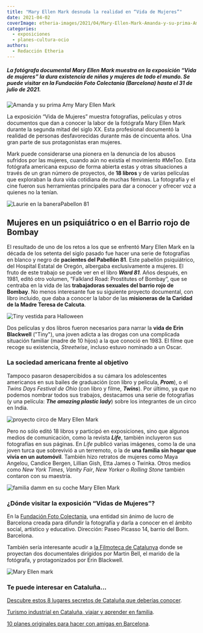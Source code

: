 ```yaml
---
title: "Mary Ellen Mark desnuda la realidad en “Vida de Mujeres”"
date: 2021-04-02
coverImage: etheria-images/2021/04/Mary-Ellen-Mark-Amanda-y-su-prima-Amy-1990.jpg
categories: 
  - exposiciones
  - planes-cultura-ocio
authors: 
  - Redacción Etheria
---
```


##### La fotógrafa documental Mary Ellen Mark muestra en la exposición “Vida de mujeres” la dura existencia de niñas y mujeres de todo el mundo. Se puede visitar en la Fundación Foto Colectania (Barcelona) hasta el 31 de julio de 2021.

![Amanda y su prima Amy Mary Ellen Mark](etheria-images/2021/04/Mary-Ellen-Mark-Amanda-y-su-prima-Amy-1990.jpg "Amanda y su prima Amy. Valdese, Carolina del Norte, Estados Unidos, 1990. © Mary Ellen Mark")

La exposición “Vida de Mujeres” muestra fotografías, películas y otros documentos que 
dan a conocer la labor de la fotógrafa Mary Ellen Mark durante la segunda mitad del 
siglo XX. Esta profesional documentó la realidad de personas desfavorecidas durante más 
de cincuenta años. Una gran parte de sus protagonistas eran mujeres. 

Mark puede considerarse una pionera en la denuncia de los abusos sufridos por las 
mujeres, cuando aún no existía el movimiento #MeToo. Esta fotógrafa americana expuso de 
forma abierta estas y otras situaciones a través de un gran número de proyectos, de **18 
libros** y de varias películas que exploraban la dura vida cotidiana de muchas féminas. 
La fotografía y el cine fueron sus herramientas principales para dar a conocer y ofrecer 
voz a quienes no la tenían. 

![Laurie en la baneraPabellon 81](etheria-images/2021/04/Mary-Ellen-Mark-Laurie-Pabellon-81.jpg "Laurie en la bañera, Pabellón 81, Hospital del Estado de Oregón. Salem, Oregón, Estados Unidos, 1976. © Mary Ellen Mark")

## Mujeres en un psiquiátrico o en el Barrio rojo de Bombay 

El resultado de uno de los retos a los que se enfrentó Mary Ellen Mark en la década de 
los setenta del siglo pasado fue hacer una serie de fotografías en blanco y negro de 
**pacientes del Pabellón 81**. Este pabellón psiquiátrico, del Hospital Estatal de 
Oregón, albergaba exclusivamente a mujeres. El fruto de este trabajo se puede ver en el 
libro **_Ward 81_**. Años después, en 1981, editó otro volumen, “Falkland Road: 
Prostitutes of Bombay”, que se centraba en la vida de las **trabajadoras sexuales del 
barrio rojo de Bombay**. No menos interesante fue su siguiente proyecto documental, con 
libro incluido, que daba a conocer la labor de las **misioneras de la Caridad de la 
Madre Teresa de Calcuta**. 

![Tiny vestida para Halloween](etheria-images/2021/04/Mary-Ellen-Mark-tiny-Halloween-1983-692x1024.jpg "Tiny vestida para Halloween. Seattle, Washington, Estados Unidos, 1983. © Mary Ellen Mark")

Dos películas y dos libros fueron necesarios para narrar la **vida de Erin Blackwell** 
("Tiny"), una joven adicta a las drogas con una complicada situación familiar (madre de 
10 hijos) a la que conoció en 1983. El filme que recoge su existencia, _Streetwise_, 
incluso estuvo nominado a un Oscar. 

### La sociedad americana frente al objetivo

Tampoco pasaron desapercibidos a su cámara los adolescentes americanos en sus bailes de 
graduación (con libro y película, _**Prom**_), o el _Twins Days Festival de Ohio_ (con 
libro y filme, **_Twins_**). Por último, ya que no podemos nombrar todos sus trabajos, 
destacamos una serie de fotografías (y una película: _**The amazing plastic lady**_) 
sobre los integrantes de un circo en India. 

![proyecto circo de Mary Ellen Mark](etheria-images/2021/04/Mary-Ellen-Mark-Hipopotamo-e-interprete.jpg "Hipopótamo e intérprete, Great Rayman Circus. Madrás, India, 1989. © Mary Ellen Mark")

Pero no sólo editó 18 libros y participó en exposiciones, sino que algunos medios de 
comunicación, como la revista _**Life**_, también incluyeron sus fotografías en sus 
páginas. En _Life_ publicó varias imágenes, como la de una joven turca que sobrevivió a 
un terremoto, o la de **una familia sin hogar que vivía en un automóvil**. También hizo 
retratos de mujeres como Maya Angelou, Candice Bergen, Lillian Gish, Etta James o 
Twinka. Otros medios como _New York Times_, _Vanity Fair_, _New Yorker_ o _Rolling 
Stone_ también contaron con su maestría. 

![familia damm en su coche Mary Ellen Mark](etheria-images/2021/04/Mary-Ellen-familia-Damm-en-su-coche.jpg "La familia Damm en su coche. Los Ángeles, California, Estados Unidos, 1987. © Mary Ellen Mark")

### ¿Dónde visitar la exposición “Vidas de Mujeres”?

En la [Fundación Foto 
Colectania](http://fotocolectania.org/es/tags/47/mary-ellen-mark-vidas-de-mujeres), una 
entidad sin ánimo de lucro de Barcelona creada para difundir la fotografía y darla a 
conocer en el ámbito social, artístico y educativo. Dirección: Paseo Picasso 14, barrio 
del Born. Barcelona. 

También sería interesante acudir a [la Filmoteca de 
Catalunya](https://www.filmoteca.cat/web/es/node/43630) donde se proyectan dos 
documentales dirigidos por Martin Bell, el marido de la fotógrafa, y protagonizados por 
Erin Blackwell. 

![Mary Ellen  mark](etheria-images/2021/04/Mary-Ellen-fotografa-americana-705x1024.jpg "Mary Ellen Mark con su Leica en Central Park. 1970. Fotógrafo desconocido.")

### Te puede interesar en Cataluña...

[Descubre estos 8 lugares secretos de Cataluña que deberías 
conocer](https://etheriamagazine.com/2021/02/22/lugares-secretos-de-cataluna-que-visitar/). 

[Turismo industrial en Cataluña, viajar y aprender en 
familia](https://etheriamagazine.com/2019/12/18/planes-familiares-en-barcelona-y-tarragona-turismo-industrial/). 

[10 planes originales para hacer con amigas en 
Barcelona](https://etheriamagazine.com/2021/03/10/10-planes-originales-con-amigas-en-barcelona/).
